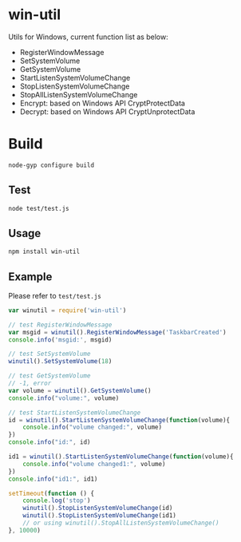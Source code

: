 # win-util

Utils for Windows, current function list as below:

- RegisterWindowMessage
- SetSystemVolume
- GetSystemVolume
- StartListenSystemVolumeChange
- StopListenSystemVolumeChange
- StopAllListenSystemVolumeChange
- Encrypt: based on Windows API CryptProtectData
- Decrypt: based on Windows API CryptUnprotectData

# Build

```bash
node-gyp configure build
```

## Test

```bash
node test/test.js
```

## Usage

```bash
npm install win-util
```

## Example

Please refer to `test/test.js`

```javascript
var winutil = require('win-util')

// test RegisterWindowMessage
var msgid = winutil().RegisterWindowMessage('TaskbarCreated')
console.info('msgid:', msgid)

// test SetSystemVolume
winutil().SetSystemVolume(18)

// test GetSystemVolume
// -1, error 
var volume = winutil().GetSystemVolume()
console.info("volume:", volume)

// test StartListenSystemVolumeChange
id = winutil().StartListenSystemVolumeChange(function(volume){
    console.info("volume changed:", volume)
})
console.info("id:", id)

id1 = winutil().StartListenSystemVolumeChange(function(volume){
    console.info("volume changed1:", volume)
})
console.info("id1:", id1)

setTimeout(function () {
    console.log('stop')
    winutil().StopListenSystemVolumeChange(id)
    winutil().StopListenSystemVolumeChange(id1)
    // or using winutil().StopAllListenSystemVolumeChange()
}, 10000)
```